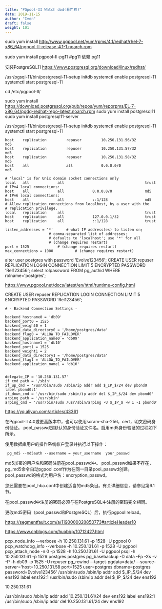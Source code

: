 ```yaml
---
title: "PGpool-II Watch dod(看门狗)"
date: 2019-11-15
author: "Iven"
draft: false
weight: 101
---
```


sudo yum install http://www.pgpool.net/yum/rpms/4.1/redhat/rhel-7-x86_64/pgpool-II-release-4.1-1.noarch.rpm

sudo yum install pgpool-II-pg11 #pg11 依赖 pg11

安装PostgreSQL11
https://www.postgresql.org/download/linux/redhat/



/usr/pgsql-11/bin/postgresql-11-setup initdb
systemctl enable postgresql-11
systemctl start postgresql-11


 cd /etc/pgpool-II/


sudo yum install https://download.postgresql.org/pub/repos/yum/reporpms/EL-7-x86_64/pgdg-redhat-repo-latest.noarch.rpm
sudo yum install postgresql11
sudo yum install postgresql11-server

/usr/pgsql-11/bin/postgresql-11-setup initdb
systemctl enable postgresql-11
systemctl start postgresql-11


```
host    replication         repuser         10.250.131.56/32          md5
host    replication         repuser         10.250.131.57/32          md5
host    replication         repuser         10.250.131.58/32          md5
host    all                 all             0.0.0.0/0                 md5
```

```
# "local" is for Unix domain socket connections only
local   all             all                                     trust
# IPv4 local connections:
host    all             all             0.0.0.0/0               md5
# IPv6 local connections:
host    all             all             ::1/128                 md5
# Allow replication connections from localhost, by a user with the
# replication privilege.
local   replication     all                                     trust
host    replication     all             127.0.0.1/32            trust
host    replication     all             ::1/128                 trust
```

```
listen_addresses = '*'		# what IP address(es) to listen on;
					# comma-separated list of addresses;
					# defaults to 'localhost'; use '*' for all
					# (change requires restart)
port = 1525				# (change requires restart)
max_connections = 1000			# (change requires restart)
```

alter user postgres with password 'Evolve123456';
CREATE USER repuser REPLICATION LOGIN CONNECTION LIMIT 5 ENCRYPTED PASSWORD 'Rel123456';
select rolpassword FROM pg_authid WHERE rolname='postgres';

https://www.pgpool.net/docs/latest/en/html/runtime-config.html



CREATE USER repuser REPLICATION LOGIN CONNECTION LIMIT 5 ENCRYPTED PASSWORD 'Rel123456';

```
# - Backend Connection Settings -

backend_hostname0 = 'db09'
backend_port0 = 1525
backend_weight0 = 1
backend_data_directory0 = '/home/postgres/data'
backend_flag0 = 'ALLOW_TO_FAILOVER'
backend_application_name0 = 'db09'
backend_hostname1 = 'db10'
backend_port1 = 1525
backend_weight1 = 2
backend_data_directory1 = '/home/postgres/data'
backend_flag1 = 'ALLOW_TO_FAILOVER'
backend_application_name1 = 'db10'

```

```

delegate_IP = '10.250.131.57'
if_cmd_path = '/sbin'
if_up_cmd = '/usr/bin/sudo /sbin/ip addr add $_IP_$/24 dev pbond0 label pbond0:1'
if_down_cmd = '/usr/bin/sudo /sbin/ip addr del $_IP_$/24 dev pbond0'
arping_path = '/usr/sbin'
arping_cmd = '/usr/bin/sudo /usr/sbin/arping -U $_IP_$ -w 1 -I pbond0'
```

https://yq.aliyun.com/articles/43361


在Pgpool-II 4.0或更高版本中，也可以使用scram-sha-256，cert，明文密码身份验证。 pool_passwd是默认的身份验证文件名。启用md5身份验证的过程如下所示。

使用数据库用户的操作系统帐户登录并执行以下操作：

	 pg_md5 --md5auth --username = your_username  your_passwd
	
md5加密的用户名和密码注册在pool_passwd中。 pool_passwd如果不存在，pg_md5命令自动pgpool.conf作为在同一目录pool_passwd创建。 pool_passwd的格式为用户名：encryption_passwd。

您还需要在pool_hba.conf中创建适当的md5条目。有关详细信息，请参见第6.1节。

在pool_passwd中注册的密码必须与在PostgreSQL中注册的密码完全相同。

更改md5密码（pool_passwd和PostgreSQL）后，执行pgpool reload。

https://segmentfault.com/a/1190000020850773#articleHeader10

https://www.cnblogs.com/huobi/p/10712427.html

pcp_node_info --verbose -h 10.250.131.61 -p 1528 -U pgpool 0
pcp_watchdog_info --verbose -h 10.250.131.61  -p 1528 -U pgpool
pcp_attach_node -n 0 -p 1528 -h 10.250.131.61  -U pgpool
psql -h 10.250.131.61 -p 1526 postgres postgres
pg_basebackup -D data -Fp -Xs -v -P -h db09 -p 1525 -U repuser
pg_rewind --target-pgdata=data/ --source-server='host=10.250.131.58 port=1525 user=postgres dbname=postgres password=Evolve123456' 
 /usr/bin/sudo /sbin/ip addr add $_IP_$/24 dev ens192 label ens192:1
 /usr/bin/sudo /sbin/ip addr del $_IP_$/24 dev ens192

10.250.131.61

/usr/bin/sudo /sbin/ip addr add 10.250.131.61/24 dev ens192 label ens192:1
/usr/bin/sudo /sbin/ip addr del 10.250.131.61/24 dev ens192